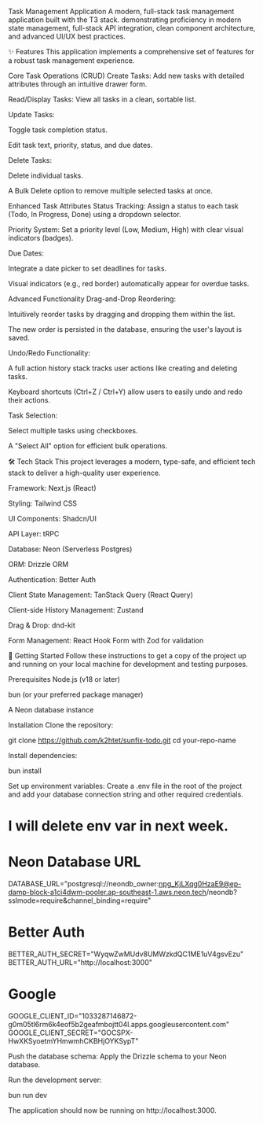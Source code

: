 Task Management Application
A modern, full-stack task management application built with the T3 stack. demonstrating proficiency in modern state management, full-stack API integration, clean component architecture, and advanced UI/UX best practices.

✨ Features
This application implements a comprehensive set of features for a robust task management experience.

Core Task Operations (CRUD)
Create Tasks: Add new tasks with detailed attributes through an intuitive drawer form.

Read/Display Tasks: View all tasks in a clean, sortable list.

Update Tasks:

Toggle task completion status.

Edit task text, priority, status, and due dates.

Delete Tasks:

Delete individual tasks.

A Bulk Delete option to remove multiple selected tasks at once.

Enhanced Task Attributes
Status Tracking: Assign a status to each task (Todo, In Progress, Done) using a dropdown selector.

Priority System: Set a priority level (Low, Medium, High) with clear visual indicators (badges).

Due Dates:

Integrate a date picker to set deadlines for tasks.

Visual indicators (e.g., red border) automatically appear for overdue tasks.

Advanced Functionality
Drag-and-Drop Reordering:

Intuitively reorder tasks by dragging and dropping them within the list.

The new order is persisted in the database, ensuring the user's layout is saved.

Undo/Redo Functionality:

A full action history stack tracks user actions like creating and deleting tasks.

Keyboard shortcuts (Ctrl+Z / Ctrl+Y) allow users to easily undo and redo their actions.

Task Selection:

Select multiple tasks using checkboxes.

A "Select All" option for efficient bulk operations.

🛠️ Tech Stack
This project leverages a modern, type-safe, and efficient tech stack to deliver a high-quality user experience.

Framework: Next.js (React)

Styling: Tailwind CSS

UI Components: Shadcn/UI

API Layer: tRPC

Database: Neon (Serverless Postgres)

ORM: Drizzle ORM

Authentication: Better Auth

Client State Management: TanStack Query (React Query)

Client-side History Management: Zustand

Drag & Drop: dnd-kit

Form Management: React Hook Form with Zod for validation

🚀 Getting Started
Follow these instructions to get a copy of the project up and running on your local machine for development and testing purposes.

Prerequisites
Node.js (v18 or later)

bun (or your preferred package manager)

A Neon database instance

Installation
Clone the repository:

git clone https://github.com/k2htet/sunfix-todo.git
cd your-repo-name

Install dependencies:

bun install

Set up environment variables:
Create a .env file in the root of the project and add your database connection string and other required credentials.

# I will delete env var in next week.

# Neon Database URL

DATABASE_URL="postgresql://neondb_owner:npg_KjLXqg0HzaE9@ep-damp-block-a1ci4dwm-pooler.ap-southeast-1.aws.neon.tech/neondb?sslmode=require&channel_binding=require"

# Better Auth

BETTER_AUTH_SECRET="WyqwZwMUdv8UMWzkdQC1ME1uV4gsvEzu"
BETTER_AUTH_URL="http://localhost:3000"

# Google

GOOGLE_CLIENT_ID="1033287146872-g0m05tl6rm6k4eof5b2geafmbojtt04l.apps.googleusercontent.com"
GOOGLE_CLIENT_SECRET="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"

Push the database schema:
Apply the Drizzle schema to your Neon database.

Run the development server:

bun run dev

The application should now be running on http://localhost:3000.
